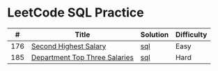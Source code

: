 # LeetCode SQL Practice

| # | Title | Solution| Difficulty|
|---|---|---|----|
|176| [Second Highest Salary](https://leetcode.com/problems/second-highest-salary/) |[sql](176.Second_Highest_Salary.sql)|Easy|
|185| [Department Top Three Salaries](https://leetcode.com/problems/department-top-three-salaries/)|[sql](185.sql)|Hard|
